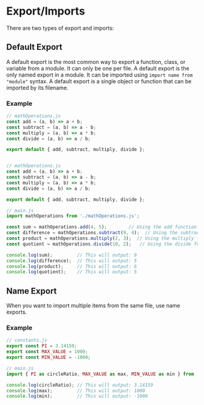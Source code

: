 # Export/Imports

There are two types of export and imports:

## Default Export

A default export is the most common way to export a function, class, or variable from a module. It can only be one per file. A default export is the only named export in a module. It can be imported using `import name from "module"` syntax. A default export is a single object or function that can be imported by its filename.

### Example

```javascript
// mathOperations.js
const add = (a, b) => a + b;
const subtract = (a, b) => a - b;
const multiply = (a, b) => a * b;
const divide = (a, b) => a / b;

export default { add, subtract, multiply, divide };


// mathOperations.js
const add = (a, b) => a + b;
const subtract = (a, b) => a - b;
const multiply = (a, b) => a * b;
const divide = (a, b) => a / b;

export default { add, subtract, multiply, divide };

// main.js
import mathOperations from './mathOperations.js';

const sum = mathOperations.add(4, 5);        // Using the add function
const difference = mathOperations.subtract(9, 4);  // Using the subtract function
const product = mathOperations.multiply(2, 3);  // Using the multiply function
const quotient = mathOperations.divide(10, 2);   // Using the divide function

console.log(sum);         // This will output: 9
console.log(difference);  // This will output: 5
console.log(product);     // This will output: 6
console.log(quotient);    // This will output: 5

```

## Name Export

When you want to import multiple items from the same file, use name exports.

### Example

```javascript
// constants.js
export const PI = 3.14159;
export const MAX_VALUE = 1000;
export const MIN_VALUE = -1000;

// main.js
import { PI as circleRatio, MAX_VALUE as max, MIN_VALUE as min } from './constants.js';

console.log(circleRatio); // This will output: 3.14159
console.log(max);         // This will output: 1000
console.log(min);         // This will output: -1000

```
